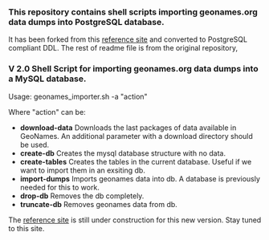 ### This repository contains shell scripts importing geonames.org data dumps into PostgreSQL database.
It has been forked from this <a href="http://codigofuerte.github.com/GeoNames-MySQL-DataImport" target="_blank">reference site</a> and converted to PostgreSQL compliant DDL. The rest of readme file is from the original repository,

### V 2.0 Shell Script for importing geonames.org data dumps into a MySQL database.

Usage: geonames_importer.sh -a "action"

Where "action" can be: 
  
- **download-data** Downloads the last packages of data available in GeoNames. An additional parameter with a download directory should be used.
- **create-db** Creates the mysql database structure with no data.
- **create-tables** Creates the tables in the current database. Useful if we want to import them in an exsiting db.
- **import-dumps** Imports geonames data into db. A database is previously needed for this to work.
- **drop-db** Removes the db completely.
- **truncate-db** Removes geonames data from db.
    
The <a href="http://codigofuerte.github.com/GeoNames-MySQL-DataImport" target="_blank">reference site</a> is still under construction for this new version. Stay tuned to this site.

